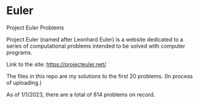 # Euler
Project Euler Problems

Project Euler (named after Leonhard Euler) is a website dedicated to a series of computational problems intended to be solved with computer programs.

Link to the site: https://projecteuler.net/ 

The files in this repo are my solutions to the first 20 problems.
(In process of uploading.)

As of 1/1/2023, there are a total of 814 problems on record.
